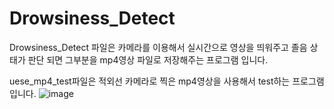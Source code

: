# Drowsiness_Detect
Drowsiness_Detect
파일은 카메라를 이용해서 실시간으로 영상을 띄워주고 졸음 상태가 판단 되면 그부분을 mp4영상 파일로 저장해주는 프로그램 입니다.



uese_mp4_test파일은 적외선 카메라로 찍은 mp4영상을 사용해서 test하는 프로그램입니다.
![image](https://github.com/user-attachments/assets/83d0b109-78ff-4a8c-8689-ec486fac0b26)
